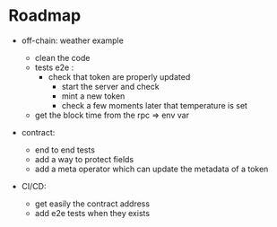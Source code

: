 # Roadmap

- off-chain: weather example
    - clean the code
    - tests e2e :
        - check that token are properly updated
            - start the server and check
            - mint a new token
            - check a few moments later that temperature is set
    - get the block time from the rpc => env var

- contract:
    - end to end tests 
    - add a way to protect fields
    - add a meta operator which can update the metadata of a token

- CI/CD:
    - get easily the contract address
    - add e2e tests when they exists